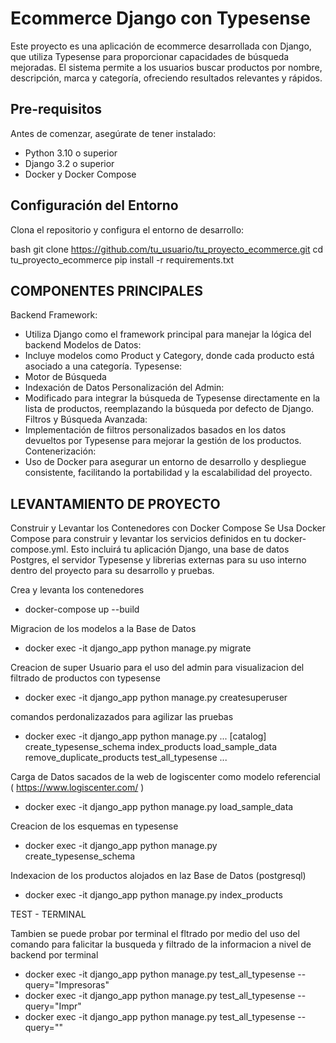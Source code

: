 # Ecommerce Django con Typesense

Este proyecto es una aplicación de ecommerce desarrollada con Django, que utiliza Typesense para proporcionar capacidades de búsqueda mejoradas. El sistema permite a los usuarios buscar productos por nombre, descripción, marca y categoría, ofreciendo resultados relevantes y rápidos.

## Pre-requisitos

Antes de comenzar, asegúrate de tener instalado:
- Python 3.10 o superior
- Django 3.2 o superior
- Docker y Docker Compose

## Configuración del Entorno

Clona el repositorio y configura el entorno de desarrollo:

bash
git clone https://github.com/tu_usuario/tu_proyecto_ecommerce.git
cd tu_proyecto_ecommerce
pip install -r requirements.txt


## COMPONENTES PRINCIPALES

Backend Framework: 
 - Utiliza Django como el framework principal para manejar la lógica del backend
Modelos de Datos: 
- Incluye modelos como Product y Category, donde cada producto está asociado a una categoría.
Typesense:
- Motor de Búsqueda
- Indexación de Datos
Personalización del Admin: 
- Modificado para integrar la búsqueda de Typesense directamente en la lista de productos, reemplazando la búsqueda por defecto de Django.
Filtros y Búsqueda Avanzada: 
- Implementación de filtros personalizados basados en los datos devueltos por Typesense para mejorar la gestión de los productos.
Contenerización:
- Uso de Docker para asegurar un entorno de desarrollo y despliegue consistente, facilitando la portabilidad y la escalabilidad del proyecto.


## LEVANTAMIENTO DE PROYECTO 

Construir y Levantar los Contenedores con Docker Compose
Se Usa Docker Compose para construir y levantar los servicios definidos en tu docker-compose.yml. Esto incluirá tu aplicación Django, una base de datos Postgres, el servidor Typesense y librerias externas para su uso interno dentro del proyecto para su desarrollo y pruebas.

Crea y levanta los contenedores
 - docker-compose up --build

Migracion de los modelos a la Base de Datos
 - docker exec -it django_app python manage.py migrate

Creacion de super Usuario para el uso del admin para visualizacion del filtrado de productos con typesense
- docker exec -it django_app python manage.py createsuperuser


comandos perdonalizazados para agilizar las pruebas 
 - docker exec -it django_app python manage.py
...
[catalog]
    create_typesense_schema
    index_products
    load_sample_data
    remove_duplicate_products
    test_all_typesense
...

Carga de Datos sacados de  la web de logiscenter como modelo referencial ( https://www.logiscenter.com/ )
 - docker exec -it django_app python manage.py load_sample_data

Creacion de los esquemas en typesense
 - docker exec -it django_app python manage.py create_typesense_schema

Indexacion de los productos alojados en laz Base de Datos (postgresql)
 - docker exec -it django_app python manage.py index_products


TEST - TERMINAL 

Tambien se puede probar por terminal el fltrado por medio del uso del comando para falicitar la busqueda y filtrado de la informacion a nivel de backend por terminal 
 - docker exec -it django_app python manage.py test_all_typesense --query="Impresoras"
 - docker exec -it django_app python manage.py test_all_typesense --query="Impr"
 - docker exec -it django_app python manage.py test_all_typesense --query=""